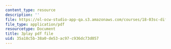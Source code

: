 ```yaml
---
content_type: resource
description: ''
file: https://ol-ocw-studio-app-qa.s3.amazonaws.com/courses/18-03sc-differential-equations-fall-2011/35a18c5b38a0de53ac97c936dc73d057_tVzaX9u6YAE.pdf
file_type: application/pdf
resourcetype: Document
title: 3play pdf file
uid: 35a18c5b-38a0-de53-ac97-c936dc73d057
---
```

